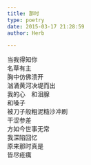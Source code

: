 ```yaml
---  
title: 那时  
type: poetry  
date: 2015-03-17 21:28:59  
author: Herb  

---  
```

当我得知你  
名草有主  
胸中仿佛溃开  
汹涌黄河决堤而出  
我的心　和泪腺  
和嗓子  
被刀子般粗泥糙沙冲刷  
干涩参差    
方如今世事无常  
我深陷回忆  
原来那时真是  
皆尽疮痍